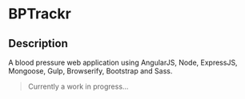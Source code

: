 BPTrackr
====================

## Description

A blood pressure web application using AngularJS, Node, ExpressJS, Mongoose, Gulp, Browserify, Bootstrap and Sass.

>Currently a work in progress...